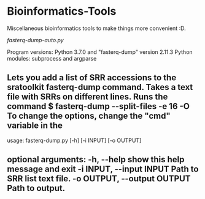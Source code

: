 # Bioinformatics-Tools
Miscellaneous bioinformatics tools to make things more convenient :D.


*fasterq-dump-auto.py*

Program versions: Python 3.7.0 and "fasterq-dump" version 2.11.3
Python modules: subprocess and argparse

Lets you add a list of SRR accessions to the sratoolkit fasterq-dump command. Takes a text file with SRRs on different lines. 
Runs the command $ fasterq-dump --split-files -e 16 -O <output directory> <SRR>
To change the options, change the "cmd" variable in the
-------------------------------------------------------------
usage: fasterq-dump.py [-h] [-i INPUT] [-o OUTPUT]

optional arguments:
  -h, --help            show this help message and exit
  -i INPUT, --input INPUT
                        Path to SRR list text file.
  -o OUTPUT, --output OUTPUT
                        Path to output.
-------------------------------------------------------------
